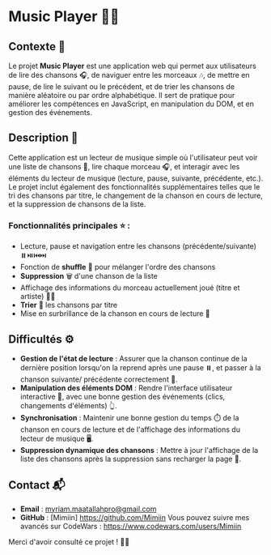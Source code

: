 # Music Player 🎵🎶

## Contexte 📝

Le projet **Music Player** est une application web qui permet aux utilisateurs de lire des chansons 🎧, de naviguer entre les morceaux 🎶, de mettre en pause, de lire le suivant ou le précédent, et de trier les chansons de manière aléatoire ou par ordre alphabétique. Il sert de pratique pour améliorer les compétences en JavaScript, en manipulation du DOM, et en gestion des événements.

## Description 📱

Cette application est un lecteur de musique simple où l'utilisateur peut voir une liste de chansons 🎼, lire chaque morceau 🎧, et interagir avec les éléments du lecteur de musique (lecture, pause, suivante, précédente, etc.). Le projet inclut également des fonctionnalités supplémentaires telles que le tri des chansons par titre, le changement de la chanson en cours de lecture, et la suppression de chansons de la liste.

### Fonctionnalités principales ⭐️ :

- Lecture, pause et navigation entre les chansons (précédente/suivante) ⏸️⏯️⏮️⏭️
- Fonction de **shuffle** 🔀 pour mélanger l'ordre des chansons
- **Suppression** 🗑️ d'une chanson de la liste
- Affichage des informations du morceau actuellement joué (titre et artiste) 🎤🎶
- **Trier** 🔡 les chansons par titre
- Mise en surbrillance de la chanson en cours de lecture 🌟

## Difficultés ⚙️

- **Gestion de l'état de lecture** : Assurer que la chanson continue de la dernière position lorsqu'on la reprend après une pause ⏸️, et passer à la chanson suivante/ précédente correctement 🔁.
- **Manipulation des éléments DOM** : Rendre l'interface utilisateur interactive 🎨, avec une bonne gestion des événements (clics, changements d'éléments) 👆.
- **Synchronisation** : Maintenir une bonne gestion du temps ⏱️ de la chanson en cours de lecture et de l'affichage des informations du lecteur de musique 🖥️.
- **Suppression dynamique des chansons** : Mettre à jour l'affichage de la liste des chansons après la suppression sans recharger la page 🔄.

## Contact 📬

- **Email** : myriam.maatallahpro@gmail.com
- **GitHub** : [Mimiin] https://github.com/Mimiin
  Vous pouvez suivre mes avancés sur CodeWars : https://www.codewars.com/users/Mimiin

Merci d'avoir consulté ce projet ! 🙏🎉




